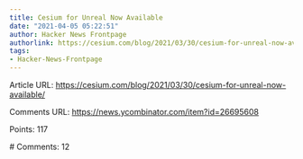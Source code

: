 ```yaml
---
title: Cesium for Unreal Now Available
date: "2021-04-05 05:22:51"
author: Hacker News Frontpage
authorlink: https://cesium.com/blog/2021/03/30/cesium-for-unreal-now-available/
tags:
- Hacker-News-Frontpage
---
```


<p>Article URL: <a href="https://cesium.com/blog/2021/03/30/cesium-for-unreal-now-available/">https://cesium.com/blog/2021/03/30/cesium-for-unreal-now-available/</a></p>
<p>Comments URL: <a href="https://news.ycombinator.com/item?id=26695608">https://news.ycombinator.com/item?id=26695608</a></p>
<p>Points: 117</p>
<p># Comments: 12</p>
